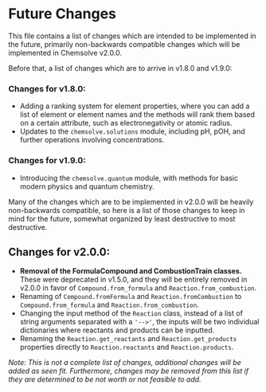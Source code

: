 # Future Changes

This file contains a list of changes which are intended to be implemented in the future, 
primarily non-backwards compatible changes which will be implemented in Chemsolve v2.0.0.

Before that, a list of changes which are to arrive in v1.8.0 and v1.9.0:

### Changes for v1.8.0:

- Adding a ranking system for element properties, where you can add a list of element or element 
names and the methods will rank them based on a certain attribute, such as electronegativity or atomic radius.
- Updates to the `chemsolve.solutions` module, including pH, pOH, and further operations involving concentrations.

### Changes for v1.9.0:
- Introducing the `chemsolve.quantum` module, with methods for basic modern physics and quantum chemistry.

Many of the changes which are to be implemented in v2.0.0 will be heavily non-backwards compatible, 
so here is a list of those changes to keep in mind for the future, somewhat organized by least destructive to most destructive.

## Changes for v2.0.0:
- **Removal of the FormulaCompound and CombustionTrain classes.** These were deprecated in v1.5.0, 
and they will be entirely removed in v2.0.0 in favor of `Compound.from_formula` and `Reaction.from_combustion`.
- Renaming of `Compound.fromFormula` and `Reaction.fromCombustion` to `Compound.from_formula` and `Reaction.from_combustion`.
- Changing the input method of the `Reaction` class, instead of a list of string arguments separated with a `'-->'`, the inputs
will be two individual dictionaries where reactants and products can be inputted. 
- Renaming the `Reaction.get_reactants` and `Reaction.get_products` properties directly to `Reaction.reactants` and `Reaction.products`.

*Note: This is not a complete list of changes, additional changes will be added as seen fit. Furthermore, changes may be removed from 
this list if they are determined to be not worth or not feasible to add.* 